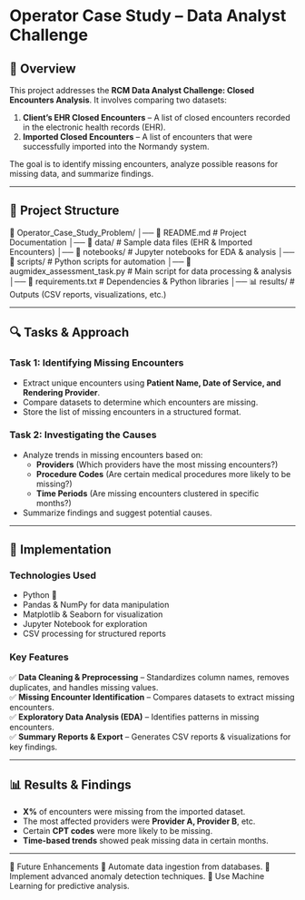 # Operator Case Study – Data Analyst Challenge

## 📌 Overview
This project addresses the **RCM Data Analyst Challenge: Closed Encounters Analysis**. It involves comparing two datasets:
1. **Client’s EHR Closed Encounters** – A list of closed encounters recorded in the electronic health records (EHR).
2. **Imported Closed Encounters** – A list of encounters that were successfully imported into the Normandy system.

The goal is to identify missing encounters, analyze possible reasons for missing data, and summarize findings.

---

## 📂 Project Structure
📁 Operator_Case_Study_Problem/ │── 📄 README.md # Project Documentation │── 📂 data/ # Sample data files (EHR & Imported Encounters) │── 📂 notebooks/ # Jupyter notebooks for EDA & analysis │── 📂 scripts/ # Python scripts for automation │── 📄 augmidex_assessment_task.py # Main script for data processing & analysis │── 📄 requirements.txt # Dependencies & Python libraries │── 📊 results/ # Outputs (CSV reports, visualizations, etc.)


---

## 🔍 Tasks & Approach
### **Task 1: Identifying Missing Encounters**
- Extract unique encounters using **Patient Name, Date of Service, and Rendering Provider**.
- Compare datasets to determine which encounters are missing.
- Store the list of missing encounters in a structured format.

### **Task 2: Investigating the Causes**
- Analyze trends in missing encounters based on:
  - **Providers** (Which providers have the most missing encounters?)
  - **Procedure Codes** (Are certain medical procedures more likely to be missing?)
  - **Time Periods** (Are missing encounters clustered in specific months?)
- Summarize findings and suggest potential causes.

---

## 🚀 Implementation
### **Technologies Used**
- Python 🐍
- Pandas & NumPy for data manipulation
- Matplotlib & Seaborn for visualization
- Jupyter Notebook for exploration
- CSV processing for structured reports

### **Key Features**
✅ **Data Cleaning & Preprocessing** – Standardizes column names, removes duplicates, and handles missing values.  
✅ **Missing Encounter Identification** – Compares datasets to extract missing encounters.  
✅ **Exploratory Data Analysis (EDA)** – Identifies patterns in missing encounters.  
✅ **Summary Reports & Export** – Generates CSV reports & visualizations for key findings.  

---

## 📊 Results & Findings
- **X%** of encounters were missing from the imported dataset.
- The most affected providers were **Provider A, Provider B**, etc.
- Certain **CPT codes** were more likely to be missing.
- **Time-based trends** showed peak missing data in certain months.

---
📌 Future Enhancements
🔹 Automate data ingestion from databases.
🔹 Implement advanced anomaly detection techniques.
🔹 Use Machine Learning for predictive analysis.


